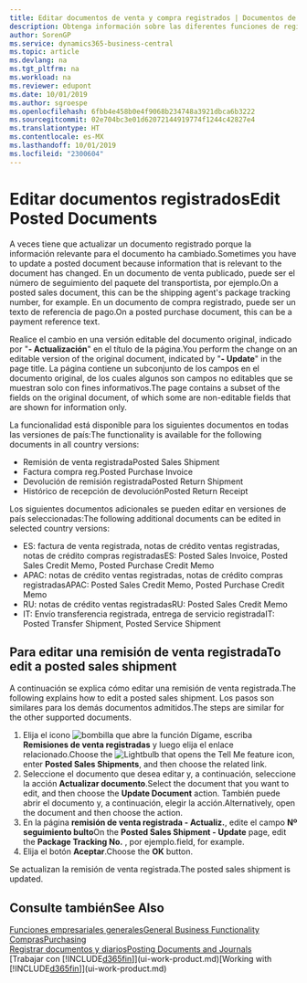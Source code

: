 ```yaml
---
title: Editar documentos de venta y compra registrados | Documentos de Microsoft
description: Obtenga información sobre las diferentes funciones de registro para registrar documentos de compra y cómo puede actualizar los documentos registrados.
author: SorenGP
ms.service: dynamics365-business-central
ms.topic: article
ms.devlang: na
ms.tgt_pltfrm: na
ms.workload: na
ms.reviewer: edupont
ms.date: 10/01/2019
ms.author: sgroespe
ms.openlocfilehash: 6fbb4e458b0e4f9068b234748a3921dbca6b3222
ms.sourcegitcommit: 02e704bc3e01d62072144919774f1244c42827e4
ms.translationtype: HT
ms.contentlocale: es-MX
ms.lasthandoff: 10/01/2019
ms.locfileid: "2300604"
---
```

# <a name="edit-posted-documents"></a><span data-ttu-id="7ed94-103">Editar documentos registrados</span><span class="sxs-lookup"><span data-stu-id="7ed94-103">Edit Posted Documents</span></span>
<span data-ttu-id="7ed94-104">A veces tiene que actualizar un documento registrado porque la información relevante para el documento ha cambiado.</span><span class="sxs-lookup"><span data-stu-id="7ed94-104">Sometimes you have to update a posted document because information that is relevant to the document has changed.</span></span> <span data-ttu-id="7ed94-105">En un documento de venta publicado, puede ser el número de seguimiento del paquete del transportista, por ejemplo.</span><span class="sxs-lookup"><span data-stu-id="7ed94-105">On a posted sales document, this can be the shipping agent's package tracking number, for example.</span></span> <span data-ttu-id="7ed94-106">En un documento de compra registrado, puede ser un texto de referencia de pago.</span><span class="sxs-lookup"><span data-stu-id="7ed94-106">On a posted purchase document, this can be a payment reference text.</span></span>

<span data-ttu-id="7ed94-107">Realice el cambio en una versión editable del documento original, indicado por "**- Actualización**" en el título de la página.</span><span class="sxs-lookup"><span data-stu-id="7ed94-107">You perform the change on an editable version of the original document, indicated by "**- Update**" in the page title.</span></span> <span data-ttu-id="7ed94-108">La página contiene un subconjunto de los campos en el documento original, de los cuales algunos son campos no editables que se muestran solo con fines informativos.</span><span class="sxs-lookup"><span data-stu-id="7ed94-108">The page contains a subset of the fields on the original document, of which some are non-editable fields that are shown for information only.</span></span>

<span data-ttu-id="7ed94-109">La funcionalidad está disponible para los siguientes documentos en todas las versiones de país:</span><span class="sxs-lookup"><span data-stu-id="7ed94-109">The functionality is available for the following documents in all country versions:</span></span>
- <span data-ttu-id="7ed94-110">Remisión de venta registrada</span><span class="sxs-lookup"><span data-stu-id="7ed94-110">Posted Sales Shipment</span></span>
- <span data-ttu-id="7ed94-111">Factura compra reg.</span><span class="sxs-lookup"><span data-stu-id="7ed94-111">Posted Purchase Invoice</span></span>
- <span data-ttu-id="7ed94-112">Devolución de remisión registrada</span><span class="sxs-lookup"><span data-stu-id="7ed94-112">Posted Return Shipment</span></span>
- <span data-ttu-id="7ed94-113">Histórico de recepción de devolución</span><span class="sxs-lookup"><span data-stu-id="7ed94-113">Posted Return Receipt</span></span>

<span data-ttu-id="7ed94-114">Los siguientes documentos adicionales se pueden editar en versiones de país seleccionadas:</span><span class="sxs-lookup"><span data-stu-id="7ed94-114">The following additional documents can be edited in selected country versions:</span></span>
- <span data-ttu-id="7ed94-115">ES: factura de venta registrada, notas de crédito ventas registradas, notas de crédito compras registradas</span><span class="sxs-lookup"><span data-stu-id="7ed94-115">ES: Posted Sales Invoice, Posted Sales Credit Memo, Posted Purchase Credit Memo</span></span>
- <span data-ttu-id="7ed94-116">APAC: notas de crédito ventas registradas, notas de crédito compras registradas</span><span class="sxs-lookup"><span data-stu-id="7ed94-116">APAC: Posted Sales Credit Memo, Posted Purchase Credit Memo</span></span>
- <span data-ttu-id="7ed94-117">RU: notas de crédito ventas registradas</span><span class="sxs-lookup"><span data-stu-id="7ed94-117">RU: Posted Sales Credit Memo</span></span>
- <span data-ttu-id="7ed94-118">IT: Envío transferencia registrada, entrega de servicio registrada</span><span class="sxs-lookup"><span data-stu-id="7ed94-118">IT: Posted Transfer Shipment, Posted Service Shipment</span></span>

## <a name="to-edit-a-posted-sales-shipment"></a><span data-ttu-id="7ed94-119">Para editar una remisión de venta registrada</span><span class="sxs-lookup"><span data-stu-id="7ed94-119">To edit a posted sales shipment</span></span>
<span data-ttu-id="7ed94-120">A continuación se explica cómo editar una remisión de venta registrada.</span><span class="sxs-lookup"><span data-stu-id="7ed94-120">The following explains how to edit a posted sales shipment.</span></span> <span data-ttu-id="7ed94-121">Los pasos son similares para los demás documentos admitidos.</span><span class="sxs-lookup"><span data-stu-id="7ed94-121">The steps are similar for the other supported documents.</span></span>

1. <span data-ttu-id="7ed94-122">Elija el icono ![bombilla que abre la función Dígame](media/ui-search/search_small.png "Dígame que desea hacer"), escriba **Remisiones de venta registradas** y luego elija el enlace relacionado.</span><span class="sxs-lookup"><span data-stu-id="7ed94-122">Choose the ![Lightbulb that opens the Tell Me feature](media/ui-search/search_small.png "Tell me what you want to do") icon, enter **Posted Sales Shipments**, and then choose the related link.</span></span>
2. <span data-ttu-id="7ed94-123">Seleccione el documento que desea editar y, a continuación, seleccione la acción **Actualizar documento**.</span><span class="sxs-lookup"><span data-stu-id="7ed94-123">Select the document that you want to edit, and then choose the **Update Document** action.</span></span> <span data-ttu-id="7ed94-124">También puede abrir el documento y, a continuación, elegir la acción.</span><span class="sxs-lookup"><span data-stu-id="7ed94-124">Alternatively, open the document and then choose the action.</span></span>
3. <span data-ttu-id="7ed94-125">En la página **remisión de venta registrada - Actualiz.**, edite el campo **Nº seguimiento bulto**</span><span class="sxs-lookup"><span data-stu-id="7ed94-125">On the **Posted Sales Shipment - Update** page, edit the **Package Tracking No.**</span></span> <span data-ttu-id="7ed94-126">, por ejemplo.</span><span class="sxs-lookup"><span data-stu-id="7ed94-126">field, for example.</span></span>
4. <span data-ttu-id="7ed94-127">Elija el botón **Aceptar**.</span><span class="sxs-lookup"><span data-stu-id="7ed94-127">Choose the **OK** button.</span></span>

<span data-ttu-id="7ed94-128">Se actualizan la remisión de venta registrada.</span><span class="sxs-lookup"><span data-stu-id="7ed94-128">The posted sales shipment is updated.</span></span>

## <a name="see-also"></a><span data-ttu-id="7ed94-129">Consulte también</span><span class="sxs-lookup"><span data-stu-id="7ed94-129">See Also</span></span>
[<span data-ttu-id="7ed94-130">Funciones empresariales generales</span><span class="sxs-lookup"><span data-stu-id="7ed94-130">General Business Functionality</span></span>](ui-across-business-areas.md)  
[<span data-ttu-id="7ed94-131">Compras</span><span class="sxs-lookup"><span data-stu-id="7ed94-131">Purchasing</span></span>](purchasing-manage-purchasing.md)  
[<span data-ttu-id="7ed94-132">Registrar documentos y diarios</span><span class="sxs-lookup"><span data-stu-id="7ed94-132">Posting Documents and Journals</span></span>](ui-post-documents-journals.md)  
<span data-ttu-id="7ed94-133">[Trabajar con [!INCLUDE[d365fin](includes/d365fin_md.md)]](ui-work-product.md)</span><span class="sxs-lookup"><span data-stu-id="7ed94-133">[Working with [!INCLUDE[d365fin](includes/d365fin_md.md)]](ui-work-product.md)</span></span>
